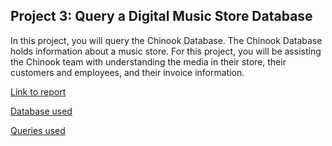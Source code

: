 ## Project 3: Query a Digital Music Store Database

In this project, you will query the Chinook Database. The Chinook Database holds information about a music store. For this project, you will be assisting the Chinook team with understanding the media in their store, their customers and employees, and their invoice information. 

[Link to report](https://github.com/pischelus/Udacity-Business-Analyst-Nanodegree/blob/main/Project%203/Report.pdf)

[Database used](https://github.com/pischelus/Udacity-Business-Analyst-Nanodegree/blob/main/Project%203/Chinook%20Database.db)

[Queries used](https://github.com/pischelus/Udacity-Business-Analyst-Nanodegree/blob/main/Project%203/SQL%20queries.txt)